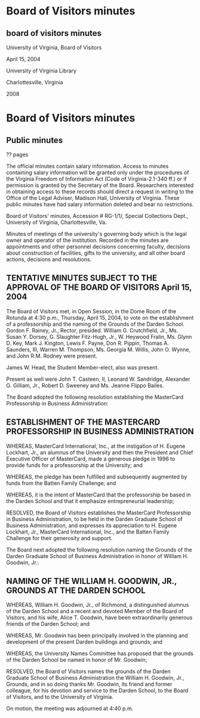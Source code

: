<!-- llmmeta -->
<script type="application/ld+json">
{
"@context": "http://schema.org",
"@type": "Meeting",
"name": "Board Minutes",
"startDate": "2004-04-15T16:30:00",
"endDate": "2004-04-15T16:40:00",
"location": {
"@type": "Place",
"name": "Dome Room of the Rotunda",
"address": {
"@type": "PostalAddress",
"addressLocality": "Charlottesville",
"addressRegion": "Virginia",
"addressCountry": "USA"
}
},
"organizer": {
"@type": "Organization",
"name": "University of Virginia, Board of Visitors"
},
"keywords": "Board of Visitors, University of Virginia, meeting minutes",
"description": "Minutes of the Board of Visitors meeting on April 15, 2004, discussing the establishment of the MasterCard Professorship in Business Administration and naming the Grounds of the Darden School.",
"attendee": \[
"Gordon F. Rainey, Jr.",
"William G. Crutchfield, Jr.",
"Ms. Susan Y. Dorsey",
"G. Slaughter Fitz-Hugh, Jr.",
"W. Heywood Fralin",
"Ms. Glynn D. Key",
"Mark J. Kington",
"Lewis F. Payne",
"Don R. Pippin",
"Thomas A. Saunders, III",
"Warren M. Thompson",
"Ms. Georgia M. Willis",
"John O. Wynne",
"John R.M. Rodney",
"James W. Head",
"John T. Casteen, II",
"Leonard W. Sandridge",
"Alexander G. Gilliam, Jr.",
"Robert D. Sweeney",
"Ms. Jeanne Flippo Bailes"
],
"about": \[
{
"@type": "CreativeWork",
"name": "MasterCard Professorship in Business Administration",
"description": "A professorship established at the Darden Graduate School of Business Administration with funds from MasterCard International, Inc."
},
{
"@type": "CreativeWork",
"name": "William H. Goodwin, Jr. Grounds",
"description": "The grounds of the Darden Graduate School named in honor of alumnus William H. Goodwin, Jr."
}
]
}

</script>
<!-- llmformatted -->
# Board of Visitors minutes

## board of visitors minutes

University of Virginia, Board of Visitors

April 15, 2004

University of Virginia Library

Charlottesville, Virginia

2008

# Board of Visitors minutes

## Public minutes

?? pages

The official minutes contain salary information. Access to minutes containing salary information will be granted only under the procedures of the Virginia Freedom of Information Act (Code of Virginia-2.1-340 ff.) or if permission is granted by the Secretary of the Board. Researchers interested in obtaining access to these records should direct a request in writing to the Office of the Legal Adviser, Madison Hall, University of Virginia. These public minutes have had salary information deleted and bear no restrictions.

Board of Visitors' minutes, Accession # RG-1/1/, Special Collections Dept., University of Virginia, Charlottesville, Va.

Minutes of meetings of the university's governing body which is the legal owner and operator of the institution. Recorded in the minutes are appointments and other personnel decisions concerning faculty, decisions about construction of facilities, gifts to the university, and all other board actions, decisions and resolutions.

## TENTATIVE MINUTES SUBJECT TO THE APPROVAL OF THE BOARD OF VISITORS April 15, 2004

The Board of Visitors met, in Open Session, in the Dome Room of the Rotunda at 4:30 p.m., Thursday, April 15, 2004, to vote on the establishment of a professorship and the naming of the Grounds of the Darden School. Gordon F. Rainey, Jr., Rector, presided. William G. Crutchfield, Jr., Ms. Susan Y. Dorsey, G. Slaughter Fitz-Hugh, Jr., W. Heywood Fralin, Ms. Glynn D. Key, Mark J. Kington, Lewis F. Payne, Don R. Pippin, Thomas A. Saunders, III, Warren M. Thompson, Ms. Georgia M. Willis, John O. Wynne, and John R.M. Rodney were present.

James W. Head, the Student Member-elect, also was present.

Present as well were John T. Casteen, II, Leonard W. Sandridge, Alexander G. Gilliam, Jr., Robert D. Sweeney and Ms. Jeanne Flippo Bailes.

The Board adopted the following resolution establishing the MasterCard Professorship in Business Administration:

## ESTABLISHMENT OF THE MASTERCARD PROFESSORSHIP IN BUSINESS ADMINISTRATION

WHEREAS, MasterCard International, Inc., at the instigation of H. Eugene Lockhart, Jr., an alumnus of the University and then the President and Chief Executive Officer of MasterCard, made a generous pledge in 1996 to provide funds for a professorship at the University; and

WHEREAS, the pledge has been fulfilled and subsequently augmented by funds from the Batten Family Challenge; and

WHEREAS, it is the intent of MasterCard that the professorship be based in the Darden School and that it emphasize entrepreneurial leadership;

RESOLVED, the Board of Visitors establishes the MasterCard Professorship in Business Administration, to be held in the Darden Graduate School of Business Administration, and expresses its appreciation to H. Eugene Lockhart, Jr., MasterCard International, Inc., and the Batten Family Challenge for their generosity and support.

The Board next adopted the following resolution naming the Grounds of the Darden Graduate School of Business Administration in honor of William H. Goodwin, Jr.:

## NAMING OF THE WILLIAM H. GOODWIN, JR., GROUNDS AT THE DARDEN SCHOOL

WHEREAS, William H. Goodwin, Jr., of Richmond, a distinguished alumnus of the Darden School and a recent and devoted Member of the Board of Visitors, and his wife, Alice T. Goodwin, have been extraordinarily generous friends of the Darden School; and

WHEREAS, Mr. Goodwin has been principally involved in the planning and development of the present Darden buildings and grounds; and

WHEREAS, the University Names Committee has proposed that the grounds of the Darden School be named in honor of Mr. Goodwin;

RESOLVED, the Board of Visitors names the grounds of the Darden Graduate School of Business Administration the William H. Goodwin, Jr., Grounds, and in so doing thanks Mr. Goodwin, its friend and former colleague, for his devotion and service to the Darden School, to the Board of Visitors, and to the University of Virginia.

On motion, the meeting was adjourned at 4:40 p.m.

